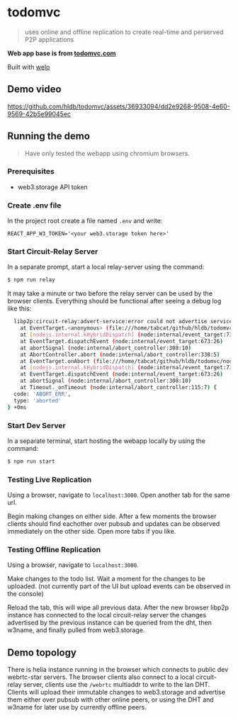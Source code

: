 # todomvc

> uses online and offline replication to create real-time and perserved P2P applications

**Web app base is from [todomvc.com](todomvc.com)**

Built with [welo](https://github.com/hldb/welo)

## Demo video

https://github.com/hldb/todomvc/assets/36933094/dd2e9268-9508-4e60-9569-42b5e99045ec

## Running the demo

> Have only tested the webapp using chromium browsers.

### Prerequisites

- web3.storage API token

### Create .env file

In the project root create a file named `.env` and write:

```
REACT_APP_W3_TOKEN='<your web3.storage token here>'
```

### Start Circuit-Relay Server

In a separate prompt, start a local relay-server using the command:

```bash
$ npm run relay
```

It may take a minute or two before the relay server can be used by the browser clients.
Everything should be functional after seeing a debug log like this:

```bash
  libp2p:circuit-relay:advert-service:error could not advertise service AbortError: Query was aborted before self-query ran
    at EventTarget.<anonymous> (file:///home/tabcat/github/hldb/todomvc/node_modules/@libp2p/kad-dht/dist/src/query/manager.js:104:36)
    at [nodejs.internal.kHybridDispatch] (node:internal/event_target:731:20)
    at EventTarget.dispatchEvent (node:internal/event_target:673:26)
    at abortSignal (node:internal/abort_controller:308:10)
    at AbortController.abort (node:internal/abort_controller:338:5)
    at EventTarget.onAbort (file:///home/tabcat/github/hldb/todomvc/node_modules/any-signal/dist/src/index.js:8:20)
    at [nodejs.internal.kHybridDispatch] (node:internal/event_target:731:20)
    at EventTarget.dispatchEvent (node:internal/event_target:673:26)
    at abortSignal (node:internal/abort_controller:308:10)
    at Timeout._onTimeout (node:internal/abort_controller:115:7) {
  code: 'ABORT_ERR',
  type: 'aborted'
} +0ms
```

### Start Dev Server

In a separate terminal, start hosting the webapp locally by using the command:

```bash
$ npm run start
```

### Testing Live Replication

Using a browser, navigate to `localhost:3000`. Open another tab for the same url.

Begin making changes on either side. After a few moments the browser clients should find eachother over pubsub and updates can be observed immediately on the other side. Open more tabs if you like.

### Testing Offline Replication

Using a browser, navigate to `localhost:3000`.

Make changes to the todo list. Wait a moment for the changes to be uploaded. (not currently part of the UI but upload events can be observed in the console)

Reload the tab, this will wipe all previous data. After the new browser libp2p instance has connected to the local circuit-relay server the changes advertised by the previous instance can be queried from the dht, then w3name, and finally pulled from web3.storage.

## Demo topology

There is helia instance running in the browser which connects to public dev webrtc-star servers.
The browser clients also connect to a local circuit-relay server, clients use the `/webrtc` multiaddr to write to the lan DHT.
Clients will upload their immutable changes to web3.storage and advertise them either over pubsub with other online peers, or using the DHT and w3name for later use by currently offline peers.
